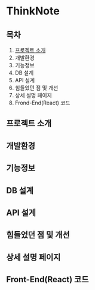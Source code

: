 # ThinkNote

## 목차
1. [프로젝트 소개](#프로젝트-소개)
2. 개발환경
3. 기능정보
4. DB 설계
5. API 설계
6. 힘들었던 점 및 개선
7. 상세 설명 페이지
8. Frond-End(React) 코드 

## 프로젝트 소개

## 개발환경
  
## 기능정보

## DB 설계 

## API 설계

## 힘들었던 점 및 개선

## 상세 설명 페이지

## Front-End(React) 코드 

